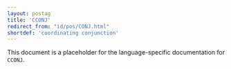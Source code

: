 ```yaml
---
layout: postag
title: 'CCONJ'
redirect_from: "id/pos/CONJ.html"
shortdef: 'coordinating conjunction'
---
```


This document is a placeholder for the language-specific documentation
for `CCONJ`.
